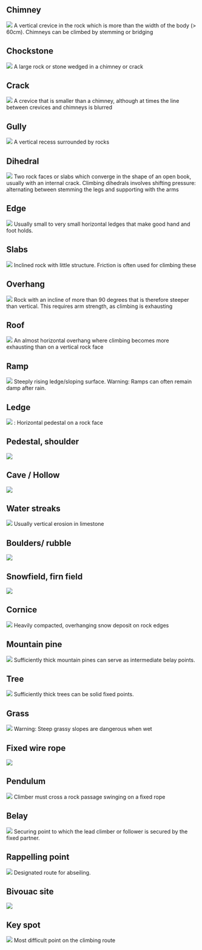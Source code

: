 ## Chimney
![](../../assets/Chimney.svg)
A vertical crevice in the rock which is more than the width of the body (> 60cm). Chimneys can be climbed by stemming or bridging

## Chockstone
![](../../assets/Chockstone.svg)
A large rock or stone wedged in a chimney or crack

## Crack
![](../../assets/Crack.svg)
A crevice that is smaller than a chimney, although at times the line between crevices and chimneys is blurred

## Gully
![](../../assets/Gully.svg)
A vertical recess surrounded by rocks

## Dihedral
![](../../assets/Dihedral.svg)
Two rock faces or slabs which converge in the shape of an open book, usually with an internal crack. Climbing dihedrals involves shifting pressure: alternating between stemming the legs and supporting with the arms

## Edge
![](../../assets/Edge.svg)
Usually small to very small horizontal ledges that make good hand and foot holds.

## Slabs
![](../../assets/Slabs.svg)
Inclined rock with little structure. Friction is often used for climbing these

## Overhang
![](../../assets/Overhang.svg)
Rock with an incline of more than 90 degrees that is therefore steeper than vertical. This requires arm strength, as climbing is exhausting

## Roof
![](../../assets/Roof.svg)
An almost horizontal overhang where climbing becomes more exhausting than on a vertical rock face

## Ramp
![](../../assets/Ramp.svg)
Steeply rising ledge/sloping surface. Warning: Ramps can often remain damp after rain.

## Ledge
![](../../assets/Ledge.svg)
: Horizontal pedestal on a rock face

## Pedestal, shoulder
![](../../assets/Pedestal-Shoulder.svg)
## Cave / Hollow
![](../../assets/Cave-Hollow.svg)
## Water streaks
![](../../assets/Water-Streaks.svg)
Usually vertical erosion in limestone

## Boulders/ rubble
![](../../assets/Boulders-Rubble.svg)
## Snowfield, firn field
![](../../assets/SnowFirnField.svg)
## Cornice
![](../../assets/Cornice.svg)
Heavily compacted, overhanging snow deposit on rock edges

## Mountain pine
![](../../assets/MountainPine.svg)
Sufficiently thick mountain pines can serve as intermediate belay points.

## Tree
![](../../assets/Tree.svg)
Sufficiently thick trees can be solid fixed points.

## Grass
![](../../assets/Grass.svg)
Warning: Steep grassy slopes are dangerous when wet

## Fixed wire rope
![](../../assets/FixedWire.svg)
## Pendulum
![](../../assets/Pendulum.svg)
Climber must cross a rock passage swinging on a fixed rope

## Belay
![](../../assets/Belay.svg)
Securing point to which the lead climber or follower is secured by the fixed partner.

## Rappelling point
![](../../assets/RappellingPoint.svg)
Designated route for abseiling.

## Bivouac site
![](../../assets/BivouacSite.svg)
## Key spot
![](../../assets/KeySpot.svg)
Most difficult point on the climbing route
